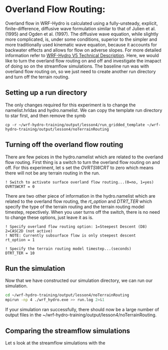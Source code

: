# Overland Flow Routing:
Overland flow in WRF-Hydro is calculated using a fully-unsteady, explicit, finite-difference, diffusive wave formulation similar to that of Julien et al. (1995) and Ogden et al. (1997). The diffusive wave equation, while slightly more complicated, is, under some conditions, superior to the simpler and more traditionally used kinematic wave equation, because it accounts for backwater effects and allows for flow on adverse slopes. For more detailed information refer to [WRF-Hydro V5 Technical Description](https://ral.ucar.edu/sites/default/files/public/WRF-HydroV5TechnicalDescription.pdf). Here, we would like to turn the overland flow routing on and off and investigate the imapact of doing so on the streamflow simulations. The baseline run was with overland flow routing on, so we just need to create another run directory and turn off the terrain routing.

## Setting up a run directory
The only changes required for this experiment is to change the namelist.hrldas and hydro.namelist. We can copy the template run directory to star first, and then remove the symb

```
cp -r ~/wrf-hydro-training/output/lesson4/run_gridded_template ~/wrf-hydro-training/output/lesson4/noTerrainRouting
```

## Turning off the overland flow routing
There are few peices in the hydro.namelist which are related to the overland flow routing. First thing is a switch to turn the overland flow routing on and off. For this experiment, let s set the *OVRTSWCRT* to zero which means there will not be any terrain routing in the run. 
```
! Switch to activate surface overland flow routing...(0=no, 1=yes)
OVRTSWCRT = 0
```
There are two other piece of information in the hydro.namelist which are related to the overland flow routing, the *rt_option* and *DTRT_TER* which specify the type of the terrain routing and  the terrain routing model timestep, repectively. When you user turns off the switch, there is no need to change these options, just leave it as is. 

```
! Specify overland flow routing option: 1=Steepest Descent (D8) 2=CASC2D (not active)
! NOTE: Currently subsurface flow is only steepest descent
rt_option = 1

! Specify the terrain routing model timestep...(seconds)
DTRT_TER = 10
```
## Run the simulation
Now that we have constructed our simulation directory, we can run our simulation.
```bash
cd ~/wrf-hydro-training/output/lesson4/noTerrainRouting
mpirun -np 4 ./wrf_hydro.exe >> run.log 2>&1
```
If your simulation ran successfully, there should now be a large number of output files in the ~/wrf-hydro-training/output/lesson4/noTerrainRouting.

## Comparing the streamflow simulations
Let s look at the streamflow simulations with the 


